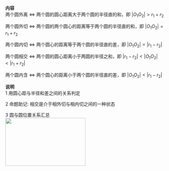 **内容**  
两个圆外离 $\Leftrightarrow$ 两个圆的圆心距离大于两个圆的半径直的和，即 $|O_1O_2|>r_1+r_2$  
  
两个圆外切 $\Leftrightarrow$ 两个圆的两个圆心的距离等于两个圆的半径直的和，即 $|O_1O_2|=r_1+r_2$  
  
两个圆内切 $\Leftrightarrow$ 两个圆心的距离等于两个圆的半径直的差，即 $|O_1O_2|=|r_1-r_2|$  
  
两个圆相交 $\Leftrightarrow$ 两个圆的圆心距离小于两圆的半径之和，即 $|r_1-r_2|<|O_1O_2|<|r_1+r_2|$  
  
两个圆内含 $\Leftrightarrow$ 两个圆心的距离小于两个圆的半径直的差，即 $|O_1O_2|<|r_1-r_2|$  
  
**说明**  
1 用圆心距与半径和差之间的关系判定  
  
2 命题助记: 相交是介于相外切与相内切之间的一种状态  
  
3 圆与圆位置关系汇总  
<img src="E:\Math\work_space\math\005-入门课程-解析几何\098 resources\圆与圆位置关系.png" width=250px height=150px>  
